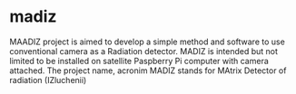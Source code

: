# madiz
MAADIZ project is aimed to develop a simple method and software to use conventional camera as a Radiation detector. MADIZ is intended but not limited to be installed on satellite Paspberry Pi computer with camera attached. 
The project name, acronim MADIZ stands for MAtrix Detector of radiation (IZluchenii)
